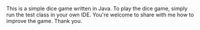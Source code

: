 This is a simple dice game written in Java. To play the dice game, simply run the test class in your own IDE. You're welcome to share with me how to improve the game. Thank you.

